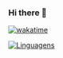 ### Hi there 👋

[![wakatime](https://wakatime.com/badge/user/8d671a94-d782-4b1a-b4ab-c20af3d41e71.svg)](https://wakatime.com/@8d671a94-d782-4b1a-b4ab-c20af3d41e71)

[![Linguagens](https://github-readme-stats.vercel.app/api/top-langs/?username=thezunes&layout=compact)](https://github.com/thezunes)


<!--
**thezunes/thezunes** is a ✨ _special_ ✨ repository because its `README.md` (this file) appears on your GitHub profile.

Here are some ideas to get you started:

- 🔭 I’m currently working on ...
- 🌱 I’m currently learning ...
- 👯 I’m looking to collaborate on ...
- 🤔 I’m looking for help with ...
- 💬 Ask me about ...
- 📫 How to reach me: ...
- 😄 Pronouns: ...
- ⚡ Fun fact: ...
-->
